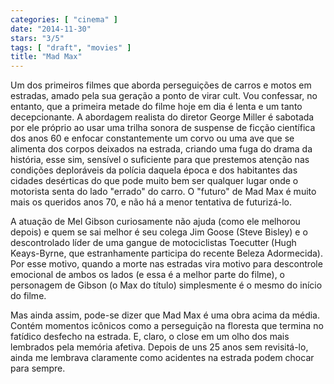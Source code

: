 ```yaml
---
categories: [ "cinema" ]
date: "2014-11-30"
stars: "3/5"
tags: [ "draft", "movies" ]
title: "Mad Max"
---
```

Um dos primeiros filmes que aborda perseguições de carros e motos em
estradas, amado pela sua geração a ponto de virar cult. Vou confessar,
no entanto, que a primeira metade do filme hoje em dia é lenta e um
tanto decepcionante. A abordagem realista do diretor George Miller
é sabotada por ele próprio ao usar uma trilha sonora de suspense de
ficção científica dos anos 60 e enfocar constantemente um corvo ou
uma ave que se alimenta dos corpos deixados na estrada, criando uma
fuga do drama da história, esse sim, sensível o suficiente para que
prestemos atenção nas condições deploráveis da polícia daquela
época e dos habitantes das cidades desérticas do que pode muito bem
ser qualquer lugar onde o motorista senta do lado "errado" do carro. O
"futuro" de Mad Max é muito mais os queridos anos 70, e não há a
menor tentativa de futurizá-lo.

A atuação de Mel Gibson curiosamente não ajuda (como ele melhorou
depois) e quem se sai melhor é seu colega Jim Goose (Steve Bisley)
e o descontrolado líder de uma gangue de motociclistas Toecutter
(Hugh Keays-Byrne, que estranhamente participa do recente Beleza
Adormecida). Por esse motivo, quando a morte nas estradas vira motivo
para descontrole emocional de ambos os lados (e essa é a melhor parte
do filme), o personagem de Gibson (o Max do título) simplesmente é o
mesmo do início do filme.

Mas ainda assim, pode-se dizer que Mad Max é uma obra acima da
média. Contém momentos icônicos como a perseguição na floresta que
termina no fatídico desfecho na estrada. E, claro, o close em um olho
dos mais lembrados pela memória afetiva. Depois de uns 25 anos sem
revisitá-lo, ainda me lembrava claramente como acidentes na estrada
podem chocar para sempre.
